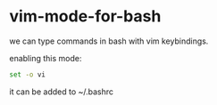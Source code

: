 # vim-mode-for-bash

we can type commands in bash with vim keybindings.

enabling this mode:
```bash
set -o vi
```

it can be added to ~/.bashrc
